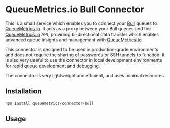 # QueueMetrics.io Bull Connector

This is a small service which enables you to connect your [Bull](https://github.com/OptimalBits/bull) queues to [QueueMetrics.io](https://queuemetrics.io). It acts as a proxy between your Bull queues and the [QueueMetrics.io](https://queuemetrics.io) API, providing bi-directional data transfer which enables advanced queue insights and management with [QueueMetrics.io](https://queuemetrics.io).

This connector is designed to be used in production-grade environments and does not require the sharing of passwords or SSH tunnels to function. It is also very useful to use the connector in local development environments for rapid queue development and debugging.

The connector is very lightweight and efficient, and uses minimal resources.

## Installation

```sh
npm install queuemetrics-connector-bull
```

## Usage

